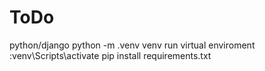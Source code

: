 # ToDo
python/django
python -m .venv venv
run virtual enviroment :venv\Scripts\activate
pip install requirements.txt